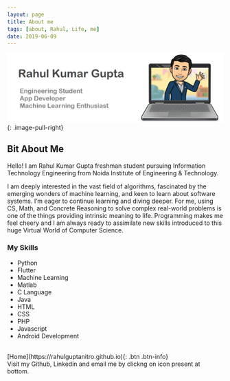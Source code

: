 ```yaml
---
layout: page
title: About me
tags: [about, Rahul, Life, me]
date: 2019-06-09
---
```


![About](https://raw.githubusercontent.com/RahulGuptaNitro/RahulGuptaNitro/master/Banner.png)
{: .image-pull-right}



## Bit About Me

Hello! I am Rahul Kumar Gupta freshman student pursuing Information Technology Engineering from Noida Institute of Engineering & Technology.

I am deeply interested in the vast field of algorithms, fascinated by the emerging wonders of machine learning, and keen to learn about software systems. I’m eager to continue learning and diving deeper. For me, using CS, Math, and Concrete Reasoning to solve complex real-world problems is one of the things providing intrinsic meaning to life. Programming makes me feel cheery and I am always ready to assimilate new skills introduced to this huge Virtual World of Computer Science.

### My Skills
* Python
* Flutter
* Machine Learning
* Matlab
* C Language
* Java
* HTML
* CSS
* PHP
* Javascript
* Android Development


<br />
[Home](https://rahulguptanitro.github.io){: .btn .btn-info}
<div class="rightnote">
  Visit my Github, Linkedin and email me by clickng on icon present at bottom.
</div>
